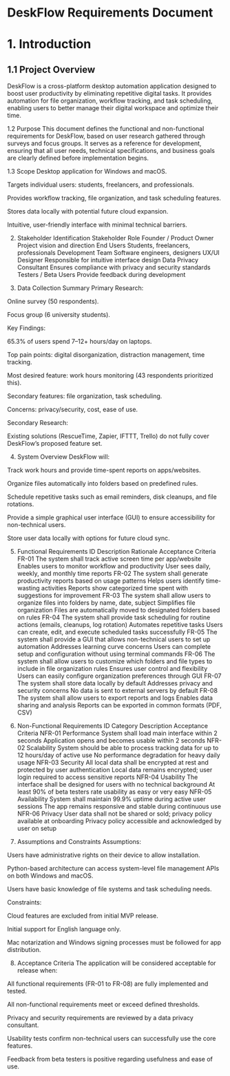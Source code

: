 # DeskFlow Requirements Document
# 1. Introduction
## 1.1 Project Overview
DeskFlow is a cross-platform desktop automation application designed to boost user productivity by eliminating repetitive digital tasks. It provides automation for file organization, workflow tracking, and task scheduling, enabling users to better manage their digital workspace and optimize their time.

1.2 Purpose
This document defines the functional and non-functional requirements for DeskFlow, based on user research gathered through surveys and focus groups. It serves as a reference for development, ensuring that all user needs, technical specifications, and business goals are clearly defined before implementation begins.

1.3 Scope
Desktop application for Windows and macOS.

Targets individual users: students, freelancers, and professionals.

Provides workflow tracking, file organization, and task scheduling features.

Stores data locally with potential future cloud expansion.

Intuitive, user-friendly interface with minimal technical barriers.

2. Stakeholder Identification
Stakeholder	Role
Founder / Product Owner	Project vision and direction
End Users	Students, freelancers, professionals
Development Team	Software engineers, designers
UX/UI Designer	Responsible for intuitive interface design
Data Privacy Consultant	Ensures compliance with privacy and security standards
Testers / Beta Users	Provide feedback during development

3. Data Collection Summary
Primary Research:

Online survey (50 respondents).

Focus group (6 university students).

Key Findings:

65.3% of users spend 7–12+ hours/day on laptops.

Top pain points: digital disorganization, distraction management, time tracking.

Most desired feature: work hours monitoring (43 respondents prioritized this).

Secondary features: file organization, task scheduling.

Concerns: privacy/security, cost, ease of use.

Secondary Research:

Existing solutions (RescueTime, Zapier, IFTTT, Trello) do not fully cover DeskFlow’s proposed feature set.

4. System Overview
DeskFlow will:

Track work hours and provide time-spent reports on apps/websites.

Organize files automatically into folders based on predefined rules.

Schedule repetitive tasks such as email reminders, disk cleanups, and file rotations.

Provide a simple graphical user interface (GUI) to ensure accessibility for non-technical users.

Store user data locally with options for future cloud sync.

5. Functional Requirements
ID	Description	Rationale	Acceptance Criteria
FR-01	The system shall track active screen time per app/website	Enables users to monitor workflow and productivity	User sees daily, weekly, and monthly time reports
FR-02	The system shall generate productivity reports based on usage patterns	Helps users identify time-wasting activities	Reports show categorized time spent with suggestions for improvement
FR-03	The system shall allow users to organize files into folders by name, date, subject	Simplifies file organization	Files are automatically moved to designated folders based on rules
FR-04	The system shall provide task scheduling for routine actions (emails, cleanups, log rotation)	Automates repetitive tasks	Users can create, edit, and execute scheduled tasks successfully
FR-05	The system shall provide a GUI that allows non-technical users to set up automation	Addresses learning curve concerns	Users can complete setup and configuration without using terminal commands
FR-06	The system shall allow users to customize which folders and file types to include in file organization rules	Ensures user control and flexibility	Users can easily configure organization preferences through GUI
FR-07	The system shall store data locally by default	Addresses privacy and security concerns	No data is sent to external servers by default
FR-08	The system shall allow users to export reports and logs	Enables data sharing and analysis	Reports can be exported in common formats (PDF, CSV)

6. Non-Functional Requirements
ID	Category	Description	Acceptance Criteria
NFR-01	Performance	System shall load main interface within 2 seconds	Application opens and becomes usable within 2 seconds
NFR-02	Scalability	System should be able to process tracking data for up to 12 hours/day of active use	No performance degradation for heavy daily usage
NFR-03	Security	All local data shall be encrypted at rest and protected by user authentication	Local data remains encrypted; user login required to access sensitive reports
NFR-04	Usability	The interface shall be designed for users with no technical background	At least 90% of beta testers rate usability as easy or very easy
NFR-05	Availability	System shall maintain 99.9% uptime during active user sessions	The app remains responsive and stable during continuous use
NFR-06	Privacy	User data shall not be shared or sold; privacy policy available at onboarding	Privacy policy accessible and acknowledged by user on setup

7. Assumptions and Constraints
Assumptions:

Users have administrative rights on their device to allow installation.

Python-based architecture can access system-level file management APIs on both Windows and macOS.

Users have basic knowledge of file systems and task scheduling needs.

Constraints:

Cloud features are excluded from initial MVP release.

Initial support for English language only.

Mac notarization and Windows signing processes must be followed for app distribution.

8. Acceptance Criteria
The application will be considered acceptable for release when:

All functional requirements (FR-01 to FR-08) are fully implemented and tested.

All non-functional requirements meet or exceed defined thresholds.

Privacy and security requirements are reviewed by a data privacy consultant.

Usability tests confirm non-technical users can successfully use the core features.

Feedback from beta testers is positive regarding usefulness and ease of use.

